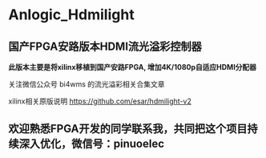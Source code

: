 # Anlogic_Hdmilight
## 国产FPGA安路版本HDMI流光溢彩控制器

**此版本主要是将xilinx移植到国产安路FPGA, 增加4K/1080p自适应HDMI分配器**

关注微信公众号 bi4wms 的流光溢彩相关合集文章

xilinx相关原版说明
https://github.com/esar/hdmilight-v2

## 欢迎熟悉FPGA开发的同学联系我，共同把这个项目持续深入优化，微信号：pinuoelec

